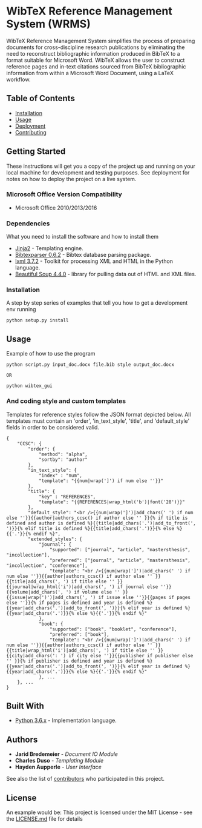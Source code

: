 # WibTeX Reference Management System (WRMS)
WibTeX Reference Management System simplifies the process of preparing documents for cross-discipline research publications by eliminating the need to reconstruct bibliographic information produced in BibTeX to a format suitable for Microsoft Word. WibTeX allows the user to construct reference pages and in-text citations sourced from BibTeX bibliographic information from within a Microsoft Word Document, using a LaTeX workflow.

## Table of Contents
- [Installation](#installation)
- [Usage](#usage)
- [Deployment](#deployment)
- [Contributing](#contributing)

## Getting Started
These instructions will get you a copy of the project up and running on your local machine for development and testing purposes. See deployment for notes on how to deploy the project on a live system.

### Microsoft Office Version Compatibility
* Microsoft Office 2010/2013/2016

### Dependencies
What you need to install the software and how to install them
* [Jinja2](http://jinja.pocoo.org/docs/2.9/) - Templating engine.
* [Bibtexparser 0.6.2](https://pypi.python.org/pypi/bibtexparser) - Bibtex database parsing package.
* [lxml 3.7.2](http://lxml.de/) - Toolkit for processing XML and HTML in the Python language.
* [Beautiful Soup 4.4.0](https://www.crummy.com/software/BeautifulSoup/bs4/doc/) - library for pulling data out of HTML and XML files.

### Installation
A step by step series of examples that tell you how to get a development env running

```
python setup.py install
```

## Usage
Example of how to use the program
```
python script.py input_doc.docx file.bib style output_doc.docx

OR

python wibtex_gui
```

### And coding style and custom templates
Templates for reference styles follow the JSON format depicted below. All
templates must contain an 'order', 'in_text_style', 'title', and 'default_style'
fields in order to be considered valid.
```
{
    "CCSC": {
        "order": {
            "method": "alpha",
            "sortby": "author"
        },
        "in_text_style": {
            "index" : "num",
            "template": "{{num|wrap(']') if num else ''}}"
        },
        "title": {
            "key" : "REFERENCES",
            "template": "{{REFERENCES|wrap_html('b')|font('28')}}"
        },
        "default_style": "<br />{{num|wrap(']')|add_chars(' ') if num else ''}}{{author|authors_ccsc() if author else '' }}{% if title is defined and author is defined %}{{title|add_chars('.')|add_to_front(', ')}}{% elif title is defined %}{{title|add_chars('.')}}{% else %}{{'.'}}{% endif %}",
        "extended_styles": {
            "journal": {
                "supported": ["journal", "article", "mastersthesis", "incollection"],
                "preferred": ["journal", "article", "mastersthesis", "incollection", "conference"],
                "template": "<br />{{num|wrap(']')|add_chars(' ') if num else ''}}{{author|authors_ccsc() if author else '' }}{{title|add_chars(', ') if title else '' }}{{journal|wrap_html('i')|add_chars(', ') if journal else ''}}{{volume|add_chars(', ') if volume else '' }}{{issue|wrap(')')|add_chars(', ') if issue else ''}}{{pages if pages else ''}}{% if pages is defined and year is defined %}{{year|add_chars('.')|add_to_front(', ')}}{% elif year is defined %}{{year|add_chars('.')}}{% else %}{{'.'}}{% endif %}"
            },
            "book": {
                "supported": ["book", "booklet", "conference"],
                "preferred": ["book"],
                "template": "<br />{{num|wrap(']')|add_chars(' ') if num else ''}}{{author|authors_ccsc() if author else '' }}{{title|wrap_html('i')|add_chars(', ') if title else '' }}{{city|add_chars(': ') if city else ''}}{{publisher if publisher else '' }}{% if publisher is defined and year is defined %}{{year|add_chars('.')|add_to_front(', ')}}{% elif year is defined %}{{year|add_chars('.')}}{% else %}{{'.'}}{% endif %}"
            }, ...
    }, ...
}
```

## Built With
* [Python 3.6.x](https://www.python.org/) - Implementation language.

## Authors
* **Jarid Bredemeier** - *Document IO Module*
* **Charles Duso** - *Templating Module*
* **Hayden Aupperle** - *User Interface*

See also the list of [contributors](https://github.com/jbredeme/Wibtex/graphs/contributors) who participated in this project.

## License
An example would be: This project is licensed under the MIT License - see the [LICENSE.md](LICENSE.md) file for details
